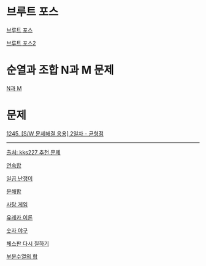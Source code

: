 # 브루트 포스
[브루트 포스](https://docs.google.com/document/d/1hirNygR15w7nn7hvsfF3KMlaYNIwYE6p17n7er7AIRA/edit?usp=sharing)

[브루트 포스2](https://docs.google.com/document/d/1OTF6IxuCKhXXDyJMtCMKP3Qqh2Ik0Ke0fhZnIgEbOA4/edit?usp=sharing)

# 순열과 조합 N과 M 문제
[N과 M](https://docs.google.com/document/d/1mzAah-D2-5NPPImeQujdlgZmVYRtZZT2v8bsL8OuQVo/edit?usp=sharing)

# 문제
[1245. [S/W 문제해결 응용] 2일차 - 균형점](https://www.swexpertacademy.com/main/learn/course/lectureProblemViewer.do)
<hr>

[출처: kks227 추천 문제](https://kks227.blog.me/220769870195)

[연속합](https://www.acmicpc.net/problem/1912)

[일곱 난쟁이](https://www.acmicpc.net/problem/2309)

[분해합](https://www.acmicpc.net/problem/2231)

[사탕 게임](https://www.acmicpc.net/problem/3085)

[유레카 이론](https://www.acmicpc.net/problem/10448)

[숫자 야구](https://www.acmicpc.net/problem/2503)

[체스판 다시 칠하기](https://www.acmicpc.net/problem/1018)

[부분수열의 합](https://www.acmicpc.net/problem/1182)
